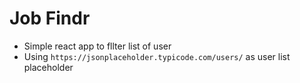 # Job Findr
- Simple react app to fllter list of user
- Using `https://jsonplaceholder.typicode.com/users/` as user list placeholder
